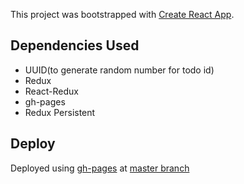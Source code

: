 This project was bootstrapped with [Create React App](https://github.com/facebook/create-react-app).

## Dependencies Used
  
- UUID(to generate random number for todo id)
- Redux
- React-Redux
- gh-pages
- Redux Persistent

## Deploy

Deployed using [gh-pages](https://aashiqincode.github.io/todoapp/) at [master branch](https://github.com/AashiqinCode/todoapp/tree/master)


